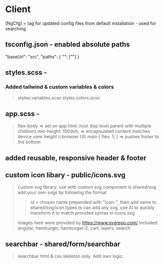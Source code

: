 # Client

[NgCfg] = tag for updated config files from default installation - used for searching

## tsconfig.json - enabled absolute paths
"baseUrl": "src",
"paths": { "*": ["*"] }

## styles.scss - <CSSReset>
### Added tailwind & custom variables & colors
> styles.variables.scss
> styles.colors.scss

## app.scss - <Layout>
> flex-body => set on app.html :host (top level parent with multiple children)
> min-height: 100dvh; => encapsulated content matches device view height (-browser UI)
> main { flex: 1; } => pushes footer to the bottom

## added reusable, responsive header & footer

## custom icon libary - public/icons.svg
> custom svg library; use with custom svg component in shared/svg
> add your own svgs by following the format
>> <symbol id="icon-name" viewBox="viewbox">
>> id = chosen name prepended with "icon-", then add name to shared/svg/icon.types.ts
>> can add any svg, use AI to quickly transform it to match provided syntax in icons.svg
> images here were provided by https://www.svgrepo.com/
> included: angular, hamburger, hamburger-2, cart, layers, search

## searchbar - shared/form/searchbar
> searchbar html & css skeleton only. Add own logic.
